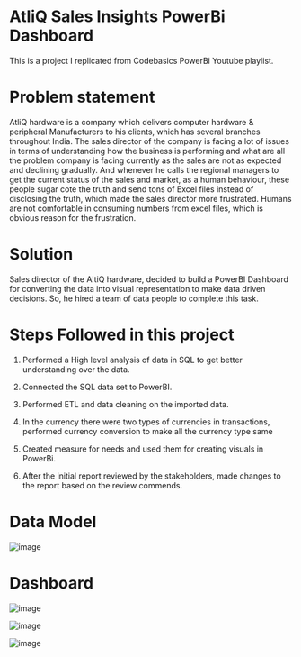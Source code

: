 # AtliQ Sales Insights PowerBi Dashboard
This is a project I replicated from Codebasics PowerBi Youtube playlist.

# Problem statement
AtliQ hardware is a company which delivers computer hardware & peripheral Manufacturers to his clients, which has several branches throughout India. The sales director of the company is facing a lot of issues in terms of understanding how the business is performing and what are all the problem company is facing currently as the sales are not as expected and declining gradually. And whenever he calls the regional managers to get the current status of the sales and market, as a human behaviour, these people sugar cote the truth and send tons of Excel files instead of disclosing the truth, which made the sales director more frustrated. Humans are not comfortable in consuming numbers from excel files, which is obvious reason for the frustration.

# Solution
Sales director of the AltiQ hardware, decided to build a PowerBI Dashboard for converting the data into visual representation to make data driven decisions. So, he hired a team of data people to complete this task.


# Steps Followed in this project
1. Performed a High level analysis of data in SQL to get better understanding over the data.

2. Connected the SQL data set to PowerBI.

3. Performed ETL and data cleaning on the imported data.

4. In the currency there were two types of currencies in transactions, performed currency conversion to make all the currency type same

5. Created measure for needs and used them for creating visuals in PowerBi.

6. After the initial report reviewed by the stakeholders, made changes to the report based on the review commends. 

# Data Model

![image](https://user-images.githubusercontent.com/101571254/224567027-b6c16cfe-696e-45c6-8e36-fd5206205df8.png)



# Dashboard
![image](https://user-images.githubusercontent.com/101571254/224566288-01ff1bc4-ca71-4677-9d9f-45693ea0ffb7.png)

![image](https://user-images.githubusercontent.com/101571254/224566620-b6b15341-1bc0-4e27-8d14-f435fe423fc7.png)

![image](https://user-images.githubusercontent.com/101571254/224566671-407ce154-567a-4811-9286-c24b85d9d213.png)




